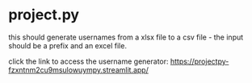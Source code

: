 # project.py
this should generate usernames from a xlsx file to a csv file - the input should be a prefix and an excel file.

click the link to access the username generator: https://projectpy-fzxntnm2cu9msulowuympy.streamlit.app/
